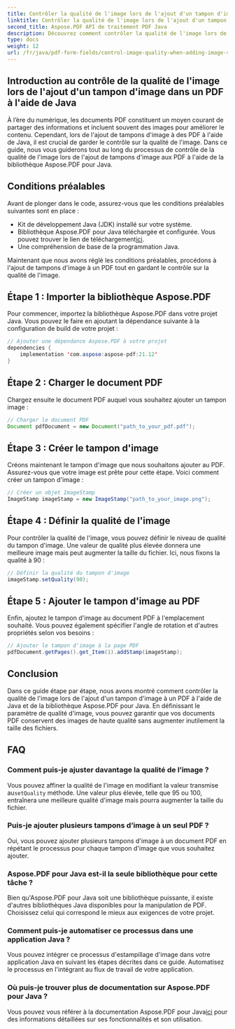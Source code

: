 ```yaml
---
title: Contrôler la qualité de l'image lors de l'ajout d'un tampon d'image dans un PDF à l'aide de Java
linktitle: Contrôler la qualité de l'image lors de l'ajout d'un tampon d'image dans un PDF à l'aide de Java
second_title: Aspose.PDF API de traitement PDF Java
description: Découvrez comment contrôler la qualité de l'image lors de l'ajout de tampons d'image aux PDF à l'aide de Java avec des instructions étape par étape.
type: docs
weight: 12
url: /fr/java/pdf-form-fields/control-image-quality-when-adding-image-stamp-in-pdf-using-java/
---
```


## Introduction au contrôle de la qualité de l'image lors de l'ajout d'un tampon d'image dans un PDF à l'aide de Java

À l’ère du numérique, les documents PDF constituent un moyen courant de partager des informations et incluent souvent des images pour améliorer le contenu. Cependant, lors de l'ajout de tampons d'image à des PDF à l'aide de Java, il est crucial de garder le contrôle sur la qualité de l'image. Dans ce guide, nous vous guiderons tout au long du processus de contrôle de la qualité de l'image lors de l'ajout de tampons d'image aux PDF à l'aide de la bibliothèque Aspose.PDF pour Java.

## Conditions préalables

Avant de plonger dans le code, assurez-vous que les conditions préalables suivantes sont en place :

- Kit de développement Java (JDK) installé sur votre système.
-  Bibliothèque Aspose.PDF pour Java téléchargée et configurée. Vous pouvez trouver le lien de téléchargement[ici](https://releases.aspose.com/pdf/java/).
- Une compréhension de base de la programmation Java.

Maintenant que nous avons réglé les conditions préalables, procédons à l'ajout de tampons d'image à un PDF tout en gardant le contrôle sur la qualité de l'image.

## Étape 1 : Importer la bibliothèque Aspose.PDF

Pour commencer, importez la bibliothèque Aspose.PDF dans votre projet Java. Vous pouvez le faire en ajoutant la dépendance suivante à la configuration de build de votre projet :

```java
// Ajouter une dépendance Aspose.PDF à votre projet
dependencies {
    implementation 'com.aspose:aspose-pdf:21.12'
}
```

## Étape 2 : Charger le document PDF

Chargez ensuite le document PDF auquel vous souhaitez ajouter un tampon image :

```java
// Charger le document PDF
Document pdfDocument = new Document("path_to_your_pdf.pdf");
```

## Étape 3 : Créer le tampon d'image

Créons maintenant le tampon d'image que nous souhaitons ajouter au PDF. Assurez-vous que votre image est prête pour cette étape. Voici comment créer un tampon d'image :

```java
// Créer un objet ImageStamp
ImageStamp imageStamp = new ImageStamp("path_to_your_image.png");
```

## Étape 4 : Définir la qualité de l'image

Pour contrôler la qualité de l'image, vous pouvez définir le niveau de qualité du tampon d'image. Une valeur de qualité plus élevée donnera une meilleure image mais peut augmenter la taille du fichier. Ici, nous fixons la qualité à 90 :

```java
// Définir la qualité du tampon d'image
imageStamp.setQuality(90);
```

## Étape 5 : Ajouter le tampon d'image au PDF

Enfin, ajoutez le tampon d'image au document PDF à l'emplacement souhaité. Vous pouvez également spécifier l'angle de rotation et d'autres propriétés selon vos besoins :

```java
// Ajouter le tampon d'image à la page PDF
pdfDocument.getPages().get_Item(1).addStamp(imageStamp);
```

## Conclusion

Dans ce guide étape par étape, nous avons montré comment contrôler la qualité de l'image lors de l'ajout d'un tampon d'image à un PDF à l'aide de Java et de la bibliothèque Aspose.PDF pour Java. En définissant le paramètre de qualité d'image, vous pouvez garantir que vos documents PDF conservent des images de haute qualité sans augmenter inutilement la taille des fichiers.

## FAQ

### Comment puis-je ajuster davantage la qualité de l’image ?

 Vous pouvez affiner la qualité de l'image en modifiant la valeur transmise au`setQuality` méthode. Une valeur plus élevée, telle que 95 ou 100, entraînera une meilleure qualité d'image mais pourra augmenter la taille du fichier.

### Puis-je ajouter plusieurs tampons d’image à un seul PDF ?

Oui, vous pouvez ajouter plusieurs tampons d'image à un document PDF en répétant le processus pour chaque tampon d'image que vous souhaitez ajouter.

### Aspose.PDF pour Java est-il la seule bibliothèque pour cette tâche ?

Bien qu'Aspose.PDF pour Java soit une bibliothèque puissante, il existe d'autres bibliothèques Java disponibles pour la manipulation de PDF. Choisissez celui qui correspond le mieux aux exigences de votre projet.

### Comment puis-je automatiser ce processus dans une application Java ?

Vous pouvez intégrer ce processus d'estampillage d'image dans votre application Java en suivant les étapes décrites dans ce guide. Automatisez le processus en l'intégrant au flux de travail de votre application.

### Où puis-je trouver plus de documentation sur Aspose.PDF pour Java ?

 Vous pouvez vous référer à la documentation Aspose.PDF pour Java[ici](https://reference.aspose.com/pdf/java/) pour des informations détaillées sur ses fonctionnalités et son utilisation.